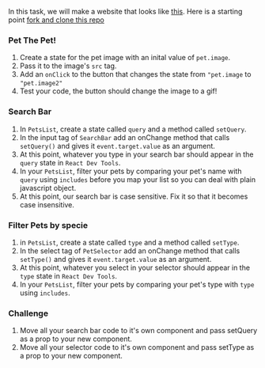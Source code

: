 In this task, we will make a website that looks like [this](https://furends.netlify.app 'this').
Here is a starting point [fork and clone this repo](https://github.com/JoinCODED/TASK-Fur-ends)

### Pet The Pet!

1. Create a state for the pet image with an inital value of `pet.image`.
2. Pass it to the image's `src` tag.
3. Add an `onClick` to the button that changes the state from `"pet.image` to `"pet.image2"`
4. Test your code, the button should change the image to a gif!

### Search Bar

1. In `PetsList`, create a state called `query` and a method called `setQuery`.
2. In the input tag of `SearchBar` add an onChange method that calls `setQuery()` and gives it `event.target.value` as an argument.
3. At this point, whatever you type in your search bar should appear in the `query` state in `React Dev Tools`.
4. In your `PetsList`, filter your pets by comparing your pet's name with `query` using `includes` before you map your list so you can deal with plain javascript object.
5. At this point, our search bar is case sensitive. Fix it so that it becomes case insensitive.

### Filter Pets by specie

1. in `PetsList`, create a state called `type` and a method called `setType`.
2. In the select tag of `PetSelector` add an onChange method that calls `setType()` and gives it `event.target.value` as an argument.
3. At this point, whatever you select in your selector should appear in the `type` state in `React Dev Tools`.
4. In your `PetsList`, filter your pets by comparing your pet's type with `type` using `includes`.

### Challenge

1. Move all your search bar code to it's own component and pass setQuery as a prop to your new component.
2. Move all your selector code to it's own component and pass setType as a prop to your new component.
